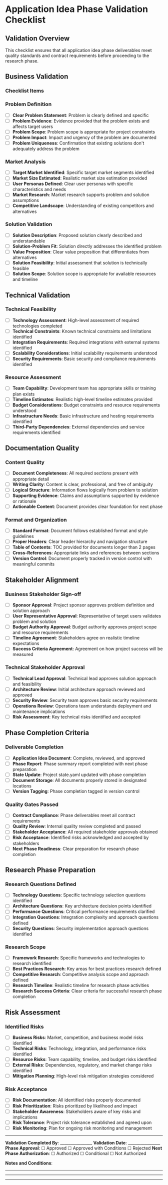 # Application Idea Phase Validation Checklist

## Validation Overview
This checklist ensures that all application idea phase deliverables meet quality standards and contract requirements before proceeding to the research phase.

## Business Validation

### Checklist Items

### Problem Definition
- [ ] **Clear Problem Statement**: Problem is clearly defined and specific
- [ ] **Problem Evidence**: Evidence provided that the problem exists and affects target users
- [ ] **Problem Scope**: Problem scope is appropriate for project constraints
- [ ] **Problem Impact**: Impact and urgency of the problem are documented
- [ ] **Problem Uniqueness**: Confirmation that existing solutions don't adequately address the problem

### Market Analysis
- [ ] **Target Market Identified**: Specific target market segments identified
- [ ] **Market Size Estimated**: Realistic market size estimation provided
- [ ] **User Personas Defined**: Clear user personas with specific characteristics and needs
- [ ] **Market Research**: Market research supports problem and solution assumptions
- [ ] **Competitive Landscape**: Understanding of existing competitors and alternatives

### Solution Validation
- [ ] **Solution Description**: Proposed solution clearly described and understandable
- [ ] **Solution-Problem Fit**: Solution directly addresses the identified problem
- [ ] **Value Proposition**: Clear value proposition that differentiates from alternatives
- [ ] **Solution Feasibility**: Initial assessment that solution is technically feasible
- [ ] **Solution Scope**: Solution scope is appropriate for available resources and timeline

## Technical Validation

### Technical Feasibility
- [ ] **Technology Assessment**: High-level assessment of required technologies completed
- [ ] **Technical Constraints**: Known technical constraints and limitations identified
- [ ] **Integration Requirements**: Required integrations with external systems identified
- [ ] **Scalability Considerations**: Initial scalability requirements understood
- [ ] **Security Requirements**: Basic security and compliance requirements identified

### Resource Assessment
- [ ] **Team Capability**: Development team has appropriate skills or training plan exists
- [ ] **Timeline Estimates**: Realistic high-level timeline estimates provided
- [ ] **Budget Considerations**: Budget constraints and resource requirements understood
- [ ] **Infrastructure Needs**: Basic infrastructure and hosting requirements identified
- [ ] **Third-Party Dependencies**: External dependencies and service requirements identified

## Documentation Quality

### Content Quality
- [ ] **Document Completeness**: All required sections present with appropriate detail
- [ ] **Writing Clarity**: Content is clear, professional, and free of ambiguity
- [ ] **Logical Structure**: Information flows logically from problem to solution
- [ ] **Supporting Evidence**: Claims and assumptions supported by evidence or rationale
- [ ] **Actionable Content**: Document provides clear foundation for next phase

### Format and Organization
- [ ] **Standard Format**: Document follows established format and style guidelines
- [ ] **Proper Headers**: Clear header hierarchy and navigation structure
- [ ] **Table of Contents**: TOC provided for documents longer than 2 pages
- [ ] **Cross-References**: Appropriate links and references between sections
- [ ] **Version Control**: Document properly tracked in version control with meaningful commits

## Stakeholder Alignment

### Business Stakeholder Sign-off
- [ ] **Sponsor Approval**: Project sponsor approves problem definition and solution approach
- [ ] **User Representative Approval**: Representative of target users validates problem and solution
- [ ] **Budget Authority Approval**: Budget authority approves project scope and resource requirements
- [ ] **Timeline Agreement**: Stakeholders agree on realistic timeline expectations
- [ ] **Success Criteria Agreement**: Agreement on how project success will be measured

### Technical Stakeholder Approval
- [ ] **Technical Lead Approval**: Technical lead approves solution approach and feasibility
- [ ] **Architecture Review**: Initial architecture approach reviewed and approved
- [ ] **Security Review**: Security team approves basic security requirements
- [ ] **Operations Review**: Operations team understands deployment and maintenance implications
- [ ] **Risk Assessment**: Key technical risks identified and accepted

## Phase Completion Criteria

### Deliverable Completion
- [ ] **Application Idea Document**: Complete, reviewed, and approved
- [ ] **Phase Report**: Phase summary report completed with next phase preparation
- [ ] **State Update**: Project state.yaml updated with phase completion
- [ ] **Document Storage**: All documents properly stored in designated locations
- [ ] **Version Tagging**: Phase completion tagged in version control

### Quality Gates Passed
- [ ] **Contract Compliance**: Phase deliverables meet all contract requirements
- [ ] **Quality Review**: Internal quality review completed and passed
- [ ] **Stakeholder Acceptance**: All required stakeholder approvals obtained
- [ ] **Risk Acceptance**: Identified risks acknowledged and accepted by stakeholders
- [ ] **Next Phase Readiness**: Clear preparation for research phase completion

## Research Phase Preparation

### Research Questions Defined
- [ ] **Technology Questions**: Specific technology selection questions identified
- [ ] **Architecture Questions**: Key architecture decision points identified
- [ ] **Performance Questions**: Critical performance requirements clarified
- [ ] **Integration Questions**: Integration complexity and approach questions defined
- [ ] **Security Questions**: Security implementation approach questions identified

### Research Scope
- [ ] **Framework Research**: Specific frameworks and technologies to research identified
- [ ] **Best Practices Research**: Key areas for best practices research defined
- [ ] **Competitive Research**: Competitive analysis scope and approach defined
- [ ] **Research Timeline**: Realistic timeline for research phase activities
- [ ] **Research Success Criteria**: Clear criteria for successful research phase completion

## Risk Assessment

### Identified Risks
- [ ] **Business Risks**: Market, competition, and business model risks identified
- [ ] **Technical Risks**: Technology, integration, and performance risks identified
- [ ] **Resource Risks**: Team capability, timeline, and budget risks identified
- [ ] **External Risks**: Dependencies, regulatory, and market change risks identified
- [ ] **Mitigation Planning**: High-level risk mitigation strategies considered

### Risk Acceptance
- [ ] **Risk Documentation**: All identified risks properly documented
- [ ] **Risk Prioritization**: Risks prioritized by likelihood and impact
- [ ] **Stakeholder Awareness**: Stakeholders aware of key risks and implications
- [ ] **Risk Tolerance**: Project risk tolerance established and agreed upon
- [ ] **Risk Monitoring**: Plan for ongoing risk monitoring and management

---

**Validation Completed By**: ________________
**Validation Date**: ________________
**Phase Approval**: ☐ Approved ☐ Approved with Conditions ☐ Rejected
**Next Phase Authorization**: ☐ Authorized ☐ Conditional ☐ Not Authorized

**Notes and Conditions**:
_________________________________________________________________
_________________________________________________________________
_________________________________________________________________